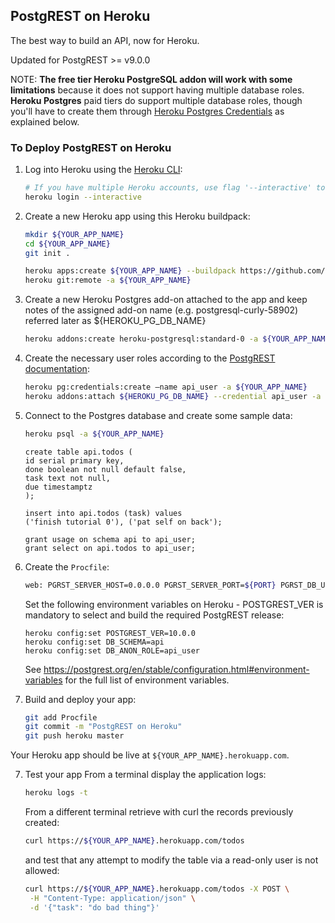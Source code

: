 ## PostgREST on Heroku

The best way to build an API, now for Heroku.

Updated for PostgREST >= v9.0.0

NOTE: **The free tier Heroku PostgreSQL addon will work with some limitations** because it does
not support having multiple database roles. **Heroku Postgres** paid tiers do
support multiple database roles, though you'll have to create them through
[Heroku Postgres
Credentials](https://devcenter.heroku.com/articles/heroku-postgresql-credentials) as explained below.

### To Deploy PostgREST on Heroku

1.  Log into Heroku using the [Heroku
    CLI](https://devcenter.heroku.com/articles/heroku-cli):

    ```bash
    # If you have multiple Heroku accounts, use flag '--interactive' to switch between them
    heroku login --interactive
    ```

2.  Create a new Heroku app using this Heroku buildpack:

    ```bash
    mkdir ${YOUR_APP_NAME}
    cd ${YOUR_APP_NAME}
    git init .

    heroku apps:create ${YOUR_APP_NAME} --buildpack https://github.com/abernicchia-heroku/postgrest-heroku.git
    heroku git:remote -a ${YOUR_APP_NAME}
    ```

3.  Create a new Heroku Postgres add-on attached to the app and keep notes of the assigned add-on name (e.g. postgresql-curly-58902) referred later as ${HEROKU_PG_DB_NAME}
    ```bash
    heroku addons:create heroku-postgresql:standard-0 -a ${YOUR_APP_NAME}
    ```

4.  Create the necessary user roles according to the 
    [PostgREST documentation](https://postgrest.org/en/stable/auth.html):

    ```bash
    heroku pg:credentials:create —name api_user -a ${YOUR_APP_NAME}
    heroku addons:attach ${HEROKU_PG_DB_NAME} --credential api_user -a ${YOUR_APP_NAME}
    ```

5.  Connect to the Postgres database and create some sample data:

    ```bash
    heroku psql -a ${YOUR_APP_NAME}
    ```

    ```
    create table api.todos (
    id serial primary key,
    done boolean not null default false,
    task text not null,
    due timestamptz
    );

    insert into api.todos (task) values
    ('finish tutorial 0'), ('pat self on back');

    grant usage on schema api to api_user;
    grant select on api.todos to api_user;
    ```

5.  Create the `Procfile`:

    ```bash
    web: PGRST_SERVER_HOST=0.0.0.0 PGRST_SERVER_PORT=${PORT} PGRST_DB_URI=${PGRST_DB_URI:-${DATABASE_URL}} ./postgrest-${POSTGREST_VER}
    ```

    Set the following environment variables on Heroku - POSTGREST_VER is mandatory to select and build the required PostgREST release:
    ```
    heroku config:set POSTGREST_VER=10.0.0
    heroku config:set DB_SCHEMA=api
    heroku config:set DB_ANON_ROLE=api_user
    ```

    See https://postgrest.org/en/stable/configuration.html#environment-variables for the full list of environment variables.

6.  Build and deploy your app:

    ```bash
    git add Procfile
    git commit -m "PostgREST on Heroku"
    git push heroku master
    ```

Your Heroku app should be live at `${YOUR_APP_NAME}.herokuapp.com`.

7.  Test your app
    From a terminal display the application logs:
    ```bash
    heroku logs -t
    ```
    From a different terminal retrieve with curl the records previously created:
    ```bash
    curl https://${YOUR_APP_NAME}.herokuapp.com/todos
    ```
    and test that any attempt to modify the table via a read-only user is not allowed:
    ```bash
    curl https://${YOUR_APP_NAME}.herokuapp.com/todos -X POST \
     -H "Content-Type: application/json" \
     -d '{"task": "do bad thing"}'
    ```    
